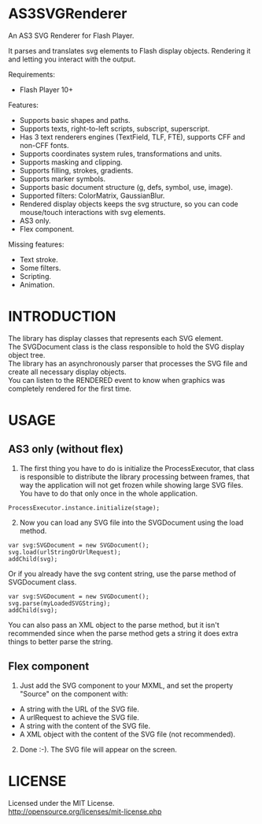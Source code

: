 AS3SVGRenderer
==============

An AS3 SVG Renderer for Flash Player.

It parses and translates svg elements to Flash display objects. Rendering it and letting you interact with the output.

Requirements:
* Flash Player 10+

Features:
* Supports basic shapes and paths.
* Supports texts, right-to-left scripts, subscript, superscript.
* Has 3 text renderers engines (TextField, TLF, FTE), supports CFF and non-CFF fonts.
* Supports coordinates system rules, transformations and units.
* Supports masking and clipping.
* Supports filling, strokes, gradients.
* Supports marker symbols.
* Supports basic document structure (g, defs, symbol, use, image).
* Supported filters: ColorMatrix, GaussianBlur.
* Rendered display objects keeps the svg structure, so you can code mouse/touch interactions with svg elements.
* AS3 only.
* Flex component.

Missing features:
* Text stroke.
* Some filters.
* Scripting.
* Animation.

INTRODUCTION
==============

The library has display classes that represents each SVG element.  
The SVGDocument class is the class responsible to hold the SVG display object tree.  
The library has an asynchronously parser that processes the SVG file and create all necessary display objects.  
You can listen to the RENDERED event to know when graphics was completely rendered for the first time.  

USAGE
==============

AS3 only (without flex)
----------

1. The first thing you have to do is initialize the ProcessExecutor, that class is responsible to distribute the library processing between frames, that way the application will not get frozen while showing large SVG files. You have to do that only once in the whole application.  
```AS3
ProcessExecutor.instance.initialize(stage);  
```

2. Now you can load any SVG file into the SVGDocument using the load method.  
```AS3
var svg:SVGDocument = new SVGDocument();  
svg.load(urlStringOrUrlRequest);  
addChild(svg);  
```
Or if you already have the svg content string, use the parse method of SVGDocument class.  
```AS3  
var svg:SVGDocument = new SVGDocument();  
svg.parse(myLoadedSVGString);  
addChild(svg);   
```
You can also pass an XML object to the parse method, but it isn't recommended since when the parse method gets a string it does extra things to better parse the string.

Flex component
----------

1. Just add the SVG component to your MXML, and set the property "Source" on the component with:
  * A string with the URL of the SVG file.
  * A urlRequest to achieve the SVG file.
  * A string with the content of the SVG file.
  * A XML object with the content of the SVG file (not recommended).

2. Done :-). The SVG file will appear on the screen.

LICENSE
==============
Licensed under the MIT License.  
http://opensource.org/licenses/mit-license.php
